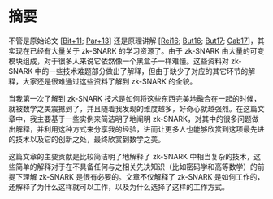 # 摘要

不管是原始论文 [[Bit+11](./references.md#Bit+11); [Par+13](./references.md#Par+13)] 还是原理讲解 [[Rei16](./references.md#Rei16); [But16](./references.md#But16); [But17](./references.md#But17); [Gab17](./references.md#Gab17)]，其实现在已经有大量关于 zk-SNARK 的学习资源了。由于 zk-SNARK 由大量的可变模块组成，对于很多人来说它依然像一个黑盒子一样难懂。这些资料对 zk-SNARK 中的一些技术难题部分做出了解释，但由于缺少了对应的其它环节的解释，大家还是很难通过这些资料了解到 zk-SNARK 的全貌。

当我第一次了解到 zk-SNARK 技术是如何将这些东西完美地融合在一起的时候，就被数学之美震撼到了，并且随着我发现的维度越多，好奇心就越强烈。在这篇文章中，我主要基于一些实例来简洁明了地阐明 zk-SNARK，对其中的很多问题做出解释，并利用这种方式来分享我的经验，进而让更多人也能够欣赏到这项最先进的技术以及它的创新之处，最终欣赏到数学之美。

这篇文章的主要贡献是比较简洁明了地解释了 zk-SNARK 中相当复杂的技术，这些简单的解释对于在不具备任何与之相关先决知识（比如密码学和高等数学）的前提下理解 zk-SNARK 是很有必要的。文章不仅解释了 zk-SNARK 是如何工作的，还解释了为什么这样就可以工作，以及为什么选择了这样的工作方式。
